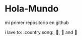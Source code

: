 # Hola-Mundo

mi primer repositorio en github

i lave to: :country song:, :car:, :pizza: and :beer:


